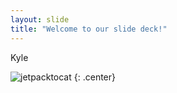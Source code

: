```yaml
---
layout: slide
title: "Welcome to our slide deck!"
---
```


Kyle

![jetpacktocat](https://octodex.github.com/images/jetpacktocat.png)
{: .center}
